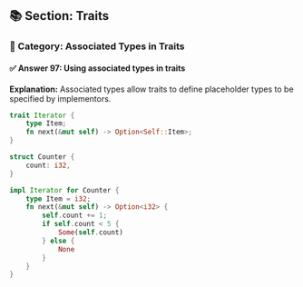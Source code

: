 ## 📚 Section: Traits  
### 🔹 Category: Associated Types in Traits  
#### ✅ Answer 97: Using associated types in traits

**Explanation:**
Associated types allow traits to define placeholder types to be specified by implementors.

```rust
trait Iterator {
    type Item;
    fn next(&mut self) -> Option<Self::Item>;
}

struct Counter {
    count: i32,
}

impl Iterator for Counter {
    type Item = i32;
    fn next(&mut self) -> Option<i32> {
        self.count += 1;
        if self.count < 5 {
            Some(self.count)
        } else {
            None
        }
    }
}
```
